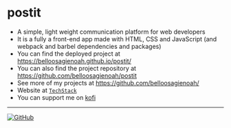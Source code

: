 # postit
- A simple, light weight communication platform for web developers
- It is a fully a front-end app made with HTML, CSS and JavaScript (and webpack and barbel dependencies and packages)
- You can find the deployed project at https://belloosagienoah.github.io/postit/
- You can also find the project repository at https://github.com/belloosagienoah/postit
- See more of my projects at https://github.com/belloosagienoah/
- Website at [`TechStack`](https://techstack.surge.sh)
- You can support me on [kofi](https://ko-fi.com/ts4all)

----------------------------------------------------------------------------------------------------------------------

[![GitHub](https://github.githubassets.com/images/modules/logos_page/Octocat.png)](https://github.com/belloosagienoah/)
